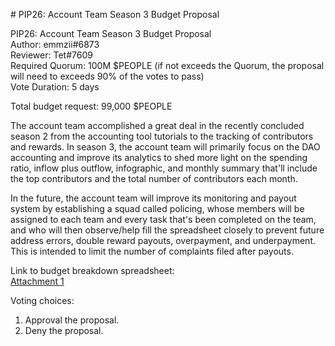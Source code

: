 # PIP26: Account Team Season 3 Budget Proposal

PIP26: Account Team Season 3 Budget Proposal  
Author: emmzii#6873  
Reviewer: Tet#7609  
Required Quorum: 100M $PEOPLE (if not exceeds the Quorum, the proposal will need to exceeds 90% of the votes to pass)  
Vote Duration: 5 days

Total budget request: 99,000 $PEOPLE

The account team accomplished a great deal in the recently concluded season 2 from the accounting tool tutorials to the tracking of contributors and rewards. In season 3, the account team will primarily focus on the DAO accounting and improve its analytics to shed more light on the spending ratio, inflow plus outflow, infographic, and monthly summary that'll include the top contributors and the total number of contributors each month.

In the future, the account team will improve its monitoring and payout system by establishing a squad called policing, whose members will be assigned to each team and every task that's been completed on the team, and who will then observe/help fill the spreadsheet closely to prevent future address errors, double reward payouts, overpayment, and underpayment. This is intended to limit the number of complaints filed after payouts.

Link to budget breakdown spreadsheet:  
[Attachment 1](./PIP26-attachment1.pdf)

Voting choices:

1. Approval the proposal.
2. Deny the proposal.
